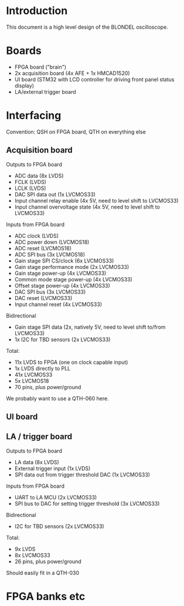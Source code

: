 # Introduction

This document is a high level design of the BLONDEL oscilloscope.

# Boards

* FPGA board ("brain")
* 2x acquisition board (4x AFE + 1x HMCAD1520)
* UI board (STM32 with LCD controller for driving front panel status display)
* LA/external trigger board

# Interfacing

Convention: QSH on FPGA board, QTH on everything else

## Acquisition board

Outputs to FPGA board

* ADC data (8x LVDS)
* FCLK (LVDS)
* LCLK (LVDS)
* DAC SPI data out (1x LVCMOS33)
* Input channel relay enable (4x 5V, need to level shift to LVCMOS33)
* Input channel overvoltage state (4x 5V, need to level shift to LVCMOS33)

Inputs from FPGA board
* ADC clock (LVDS)
* ADC power down (LVCMOS18)
* ADC reset (LVCMOS18)
* ADC SPI bus (3x LVCMOS18)
* Gain stage SPI CS/clock (6x LVCMOS33)
* Gain stage performance mode (2x LVCMOS33)
* Gain stage power-up (4x LVCMOS33)
* Common mode stage power-up (4x LVCMOS33)
* Offset stage power-up (4x LVCMOS33)
* DAC SPI bus (3x LVCMOS33)
* DAC reset (LVCMOS33)
* Input channel reset (4x LVCMOS33)

Bidirectional
* Gain stage SPI data (2x, natively 5V, need to level shift to/from LVCMOS33)
* 1x I2C for TBD sensors (2x LVCMOS33)

Total:
* 11x LVDS to FPGA (one on clock capable input)
* 1x LVDS directly to PLL
* 41x LVCMOS33
* 5x LVCMOS18
* 70 pins, plus power/ground

We probably want to use a QTH-060 here.

## UI board

## LA / trigger board

Outputs to FPGA board
* LA data (8x LVDS)
* External trigger input (1x LVDS)
* SPI data out from trigger threshold DAC (1x LVCMOS33)

Inputs from FPGA board
* UART to LA MCU (2x LVCMOS33)
* SPI bus to DAC for setting trigger threshold (3x LVCMOS33)

Bidirectional
* I2C for TBD sensors (2x LVCMOS33)

Total:
* 9x LVDS
* 8x LVCMOS33
* 26 pins, plus power/ground

Should easily fit in a QTH-030

# FPGA banks etc
